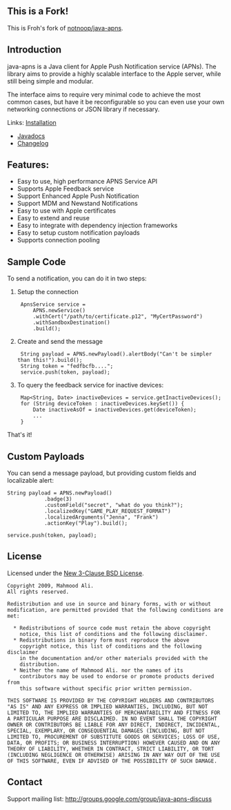 This is a Fork!
---------------

This is Froh's fork of [notnoop/java-apns][1].

  [1]: https://github.com/notnoop/java-apns


Introduction
------------

java-apns is a Java client for Apple Push Notification service (APNs).
The library aims to provide a highly scalable interface to the Apple
server, while still being simple and modular.

The interface aims to require very minimal code to achieve the most common
cases, but have it be reconfigurable so you can even use your own networking
connections or JSON library if necessary.

Links: [Installation](http://wiki.github.com/notnoop/java-apns/installation)
- [Javadocs](http://notnoop.github.com/java-apns/apidocs/index.html)
- [Changelog](https://github.com/notnoop/java-apns/blob/master/CHANGELOG)

Features:
--------------
  *  Easy to use, high performance APNS Service API
  *  Supports Apple Feedback service
  *  Support Enhanced Apple Push Notification
  *  Support MDM and Newstand Notifications
  *  Easy to use with Apple certificates
  *  Easy to extend and reuse
  *  Easy to integrate with dependency injection frameworks
  *  Easy to setup custom notification payloads
  *  Supports connection pooling


Sample Code
----------------

To send a notification, you can do it in two steps:

1. Setup the connection

        ApnsService service =
            APNS.newService()
            .withCert("/path/to/certificate.p12", "MyCertPassword")
            .withSandboxDestination()
            .build();

2. Create and send the message

        String payload = APNS.newPayload().alertBody("Can't be simpler than this!").build();
        String token = "fedfbcfb....";
        service.push(token, payload);

3. To query the feedback service for inactive devices:

        Map<String, Date> inactiveDevices = service.getInactiveDevices();
        for (String deviceToken : inactiveDevices.keySet()) {
            Date inactiveAsOf = inactiveDevices.get(deviceToken);
            ...
        }

That's it!

Custom Payloads
----------------

You can send a message payload, but providing custom fields and
localizable alert:

    String payload = APNS.newPayload()
                .badge(3)
                .customField("secret", "what do you think?");
                .localizedKey("GAME_PLAY_REQUEST_FORMAT")
                .localizedArguments("Jenna", "Frank")
                .actionKey("Play").build();

    service.push(token, payload);

License
----------------

Licensed under the [New 3-Clause BSD License](http://www.opensource.org/licenses/BSD-3-Clause).

    Copyright 2009, Mahmood Ali.
    All rights reserved.

    Redistribution and use in source and binary forms, with or without
    modification, are permitted provided that the following conditions are
    met:

      * Redistributions of source code must retain the above copyright
        notice, this list of conditions and the following disclaimer.
      * Redistributions in binary form must reproduce the above
        copyright notice, this list of conditions and the following disclaimer
        in the documentation and/or other materials provided with the
        distribution.
      * Neither the name of Mahmood Ali. nor the names of its
        contributors may be used to endorse or promote products derived from
        this software without specific prior written permission.

    THIS SOFTWARE IS PROVIDED BY THE COPYRIGHT HOLDERS AND CONTRIBUTORS
    "AS IS" AND ANY EXPRESS OR IMPLIED WARRANTIES, INCLUDING, BUT NOT
    LIMITED TO, THE IMPLIED WARRANTIES OF MERCHANTABILITY AND FITNESS FOR
    A PARTICULAR PURPOSE ARE DISCLAIMED. IN NO EVENT SHALL THE COPYRIGHT
    OWNER OR CONTRIBUTORS BE LIABLE FOR ANY DIRECT, INDIRECT, INCIDENTAL,
    SPECIAL, EXEMPLARY, OR CONSEQUENTIAL DAMAGES (INCLUDING, BUT NOT
    LIMITED TO, PROCUREMENT OF SUBSTITUTE GOODS OR SERVICES; LOSS OF USE,
    DATA, OR PROFITS; OR BUSINESS INTERRUPTION) HOWEVER CAUSED AND ON ANY
    THEORY OF LIABILITY, WHETHER IN CONTRACT, STRICT LIABILITY, OR TORT
    (INCLUDING NEGLIGENCE OR OTHERWISE) ARISING IN ANY WAY OUT OF THE USE
    OF THIS SOFTWARE, EVEN IF ADVISED OF THE POSSIBILITY OF SUCH DAMAGE.


Contact
---------------
Support mailing list: http://groups.google.com/group/java-apns-discuss
